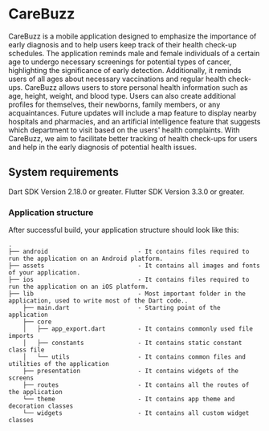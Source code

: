 
# CareBuzz

CareBuzz is a mobile application designed to emphasize the importance of early diagnosis and to help users keep track of their health check-up schedules. The application reminds male and female individuals of a certain age to undergo necessary screenings for potential types of cancer, highlighting the significance of early detection. Additionally, it reminds users of all ages about necessary vaccinations and regular health check-ups. CareBuzz allows users to store personal health information such as age, height, weight, and blood type. Users can also create additional profiles for themselves, their newborns, family members, or any acquaintances. Future updates will include a map feature to display nearby hospitals and pharmacies, and an artificial intelligence feature that suggests which department to visit based on the users' health complaints. With CareBuzz, we aim to facilitate better tracking of health check-ups for users and help in the early diagnosis of potential health issues.

## System requirements

Dart SDK Version 2.18.0 or greater.
Flutter SDK Version 3.3.0 or greater.

### Application structure
After successful build, your application structure should look like this:
                    
```
.
├── android                         - It contains files required to run the application on an Android platform.
├── assets                          - It contains all images and fonts of your application.
├── ios                             - It contains files required to run the application on an iOS platform.
├── lib                             - Most important folder in the application, used to write most of the Dart code..
    ├── main.dart                   - Starting point of the application
    ├── core
    │   ├── app_export.dart         - It contains commonly used file imports
    │   ├── constants               - It contains static constant class file
    │   └── utils                   - It contains common files and utilities of the application
    ├── presentation                - It contains widgets of the screens
    ├── routes                      - It contains all the routes of the application
    └── theme                       - It contains app theme and decoration classes
    └── widgets                     - It contains all custom widget classes
```